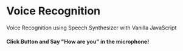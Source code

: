 # Voice Recognition
Voice Recognition using Speech Synthesizer with Vanilla JavaScript

<h4>Click Button and Say "How are you" in the microphone!</h4>
